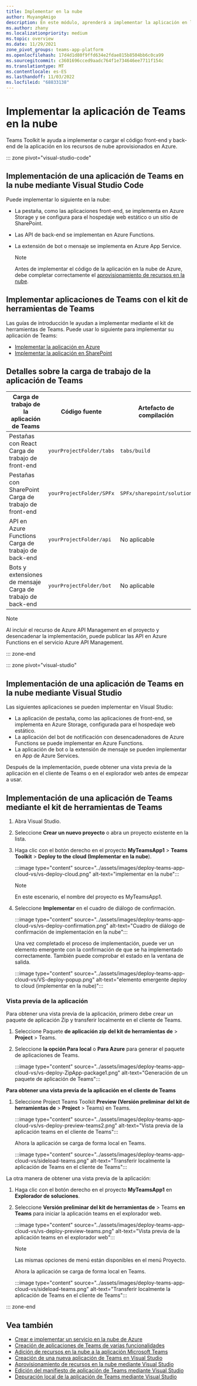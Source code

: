 ```yaml
---
title: Implementar en la nube
author: MuyangAmigo
description: En este módulo, aprenderá a implementar la aplicación en la nube, Azure o SharePoint e implementar aplicaciones de Teams mediante el kit de herramientas de Teams.
ms.author: zhany
ms.localizationpriority: medium
ms.topic: overview
ms.date: 11/29/2021
zone_pivot_groups: teams-app-platform
ms.openlocfilehash: 17d4d1d80f9ffd634e2fdae815b8504bb6c0ca99
ms.sourcegitcommit: c3601696cced9aadc764f1e734646ee7711f154c
ms.translationtype: MT
ms.contentlocale: es-ES
ms.lasthandoff: 11/03/2022
ms.locfileid: "68833138"
---
```

# <a name="deploy-teams-app-to-the-cloud"></a>Implementar la aplicación de Teams en la nube

Teams Toolkit le ayuda a implementar o cargar el código front-end y back-end de la aplicación en los recursos de nube aprovisionados en Azure.

::: zone pivot="visual-studio-code"

## <a name="deploy-teams-app-to-the-cloud-using-visual-studio-code"></a>Implementación de una aplicación de Teams en la nube mediante Visual Studio Code

Puede implementar lo siguiente en la nube:

* La pestaña, como las aplicaciones front-end, se implementa en Azure Storage y se configura para el hospedaje web estático o un sitio de SharePoint.
* Las API de back-end se implementan en Azure Functions.
* La extensión de bot o mensaje se implementa en Azure App Service.

  > [!NOTE]
  > Antes de implementar el código de la aplicación en la nube de Azure, debe completar correctamente el [aprovisionamiento de recursos en la nube](provision.md).

## <a name="deploy-teams-apps-using-teams-toolkit"></a>Implementar aplicaciones de Teams con el kit de herramientas de Teams

Las guías de introducción le ayudan a implementar mediante el kit de herramientas de Teams. Puede usar lo siguiente para implementar su aplicación de Teams:

* [Implementar la aplicación en Azure](/microsoftteams/platform/sbs-gs-javascript?tabs=vscode%2Cvsc%2Cviscode%2Cvcode&tutorial-step=8&branch)
* [Implementar la aplicación en SharePoint](/microsoftteams/platform/sbs-gs-spfx?tabs=vscode%2Cviscode&tutorial-step=4&branch)

## <a name="details-on-teams-app-workload"></a>Detalles sobre la carga de trabajo de la aplicación de Teams

| Carga de trabajo de la aplicación de Teams | Código fuente | Artefacto de compilación| Recurso de destino |
|-------------|----------|---------------|---------------|
|Pestañas con React </br> Carga de trabajo de front-end| `yourProjectFolder/tabs`| `tabs/build` |Azure Storage |
|Pestañas con SharePoint </br> Carga de trabajo de front-end | `yourProjectFolder/SPFx`| `SPFx/sharepoint/solution` |Catálogo de aplicaciones de SharePoint |
|API en Azure Functions </br> Carga de trabajo de back-end | `yourProjectFolder/api`| No aplicable |Azure Functions |
|Bots y extensiones de mensaje </br> Carga de trabajo de back-end | `yourProjectFolder/bot` | No aplicable | Azure App Service |

> [!NOTE]
> Al incluir el recurso de Azure API Management en el proyecto y desencadenar la implementación, puede publicar las API en Azure Functions en el servicio Azure API Management.

::: zone-end

::: zone pivot="visual-studio"

## <a name="deploy-teams-app-to-the-cloud-using-visual-studio"></a>Implementación de una aplicación de Teams en la nube mediante Visual Studio

Las siguientes aplicaciones se pueden implementar en Visual Studio:

* La aplicación de pestaña, como las aplicaciones de front-end, se implementa en Azure Storage, configurada para el hospedaje web estático.
* La aplicación del bot de notificación con desencadenadores de Azure Functions se puede implementar en Azure Functions.
* La aplicación de bot o la extensión de mensaje se pueden implementar en App de Azure Services.

Después de la implementación, puede obtener una vista previa de la aplicación en el cliente de Teams o en el explorador web antes de empezar a usar.

## <a name="deploy-teams-app-using-teams-toolkit"></a>Implementación de una aplicación de Teams mediante el kit de herramientas de Teams

1. Abra Visual Studio.
1. Seleccione **Crear un nuevo proyecto** o abra un proyecto existente en la lista.
1. Haga clic con el botón derecho en el proyecto **MyTeamsApp1** > **Teams Toolkit** > **Deploy to the cloud (Implementar en la nube**).

   :::image type="content" source="../assets/images/deploy-teams-app-cloud-vs/vs-deploy-cloud.png" alt-text="implementar en la nube":::

   > [!NOTE]
   > En este escenario, el nombre del proyecto es MyTeamsApp1.

1. Seleccione **Implementar** en el cuadro de diálogo de confirmación.

   :::image type="content" source="../assets/images/deploy-teams-app-cloud-vs/vs-deploy-confirmation.png" alt-text="Cuadro de diálogo de confirmación de implementación en la nube":::

   Una vez completado el proceso de implementación, puede ver un elemento emergente con la confirmación de que se ha implementado correctamente. También puede comprobar el estado en la ventana de salida.

   :::image type="content" source="../assets/images/deploy-teams-app-cloud-vs/VS-deploy-popup.png" alt-text="elemento emergente deploy to cloud (implementar en la nube)":::

### <a name="preview-your-app"></a>Vista previa de la aplicación

Para obtener una vista previa de la aplicación, primero debe crear un paquete de aplicación Zip y transferir localmente en el cliente de Teams.

1. Seleccione Paquete **de aplicación zip** **del kit de herramientas de** >  **Project** >  Teams.
1. Seleccione **la opción Para local** o **Para Azure** para generar el paquete de aplicaciones de Teams.

   :::image type="content" source="../assets/images/deploy-teams-app-cloud-vs/vs-deploy-ZipApp-package1.png" alt-text="Generación de un paquete de aplicación de Teams":::

**Para obtener una vista previa de la aplicación en el cliente de Teams**

1. Seleccione Project Teams Toolkit **Preview (Versión preliminar** **del kit de herramientas de** >  **Project** >  Teams) en Teams.

   :::image type="content" source="../assets/images/deploy-teams-app-cloud-vs/vs-deploy-preview-teams2.png" alt-text="Vista previa de la aplicación teams en el cliente de Teams":::

   Ahora la aplicación se carga de forma local en Teams.

   :::image type="content" source="../assets/images/deploy-teams-app-cloud-vs/sideload-teams.png" alt-text="Transferir localmente la aplicación de Teams en el cliente de Teams":::

La otra manera de obtener una vista previa de la aplicación:

1. Haga clic con el botón derecho en el proyecto **MyTeamsApp1** en **Explorador de soluciones**.
1. Seleccione **Versión preliminar del kit de herramientas de** >  Teams **en Teams** para iniciar la aplicación teams en el explorador web.

   :::image type="content" source="../assets/images/deploy-teams-app-cloud-vs/vs-deploy-preview-teams.png" alt-text="Vista previa de la aplicación teams en el explorador web":::

   > [!NOTE]
   > Las mismas opciones de menú están disponibles en el menú Proyecto.

   Ahora la aplicación se carga de forma local en Teams.

   :::image type="content" source="../assets/images/deploy-teams-app-cloud-vs/sideload-teams.png" alt-text="Transferir localmente la aplicación de Teams en el cliente de Teams":::

::: zone-end

## <a name="see-also"></a>Vea también

* [Crear e implementar un servicio en la nube de Azure](/azure/cloud-services/cloud-services-how-to-create-deploy-portal)
* [Creación de aplicaciones de Teams de varias funcionalidades](add-capability.md)
* [Adición de recursos en la nube a la aplicación Microsoft Teams](add-resource.md)
* [Creación de una nueva aplicación de Teams en Visual Studio](create-new-project.md#create-new-teams-app-in-visual-studio)
* [Aprovisionamiento de recursos en la nube mediante Visual Studio](provision-cloud-resources.md)
* [Edición del manifiesto de aplicación de Teams mediante Visual Studio](VS-TeamsFx-preview-and-customize-app-manifest.md)
* [Depuración local de la aplicación de Teams mediante Visual Studio](debug-local.md#debug-your-teams-app-locally-using-visual-studio)
